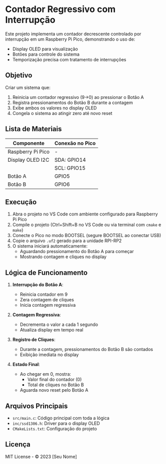 # Contador Regressivo com Interrupção

Este projeto implementa um contador decrescente controlado por interrupção em um Raspberry Pi Pico, demonstrando o uso de:
- Display OLED para visualização
- Botões para controle do sistema
- Temporização precisa com tratamento de interrupções

## Objetivo
Criar um sistema que:
1. Reinicia um contador regressivo (9→0) ao pressionar o Botão A
2. Registra pressionamentos do Botão B durante a contagem
3. Exibe ambos os valores no display OLED
4. Congela o sistema ao atingir zero até novo reset

## Lista de Materiais
| Componente          | Conexão no Pico |
|---------------------|-----------------|
| Raspberry Pi Pico   | -               |
| Display OLED I2C    | SDA: GPIO14     |
|                     | SCL: GPIO15     |
| Botão A             | GPIO5           |
| Botão B             | GPIO6           |

## Execução
1. Abra o projeto no VS Code com ambiente configurado para Raspberry Pi Pico
2. Compile o projeto (Ctrl+Shift+B no VS Code ou via terminal com `cmake` e `make`)
3. Conecte o Pico no modo BOOTSEL (segure BOOTSEL ao conectar USB)
4. Copie o arquivo `.uf2` gerado para a unidade RPI-RP2
5. O sistema iniciará automaticamente:
   - Aguardando pressionamento do Botão A para começar
   - Mostrando contagem e cliques no display

## Lógica de Funcionamento
1. **Interrupção do Botão A**:
   - Reinicia contador em 9
   - Zera contagem de cliques
   - Inicia contagem regressiva

2. **Contagem Regressiva**:
   - Decrementa o valor a cada 1 segundo
   - Atualiza display em tempo real

3. **Registro de Cliques**:
   - Durante a contagem, pressionamentos do Botão B são contados
   - Exibição imediata no display

4. **Estado Final**:
   - Ao chegar em 0, mostra:
     - Valor final do contador (0)
     - Total de cliques no Botão B
   - Aguarda novo reset pelo Botão A

## Arquivos Principais
- `src/main.c`: Código principal com toda a lógica
- `inc/ssd1306.h`: Driver para o display OLED
- `CMakeLists.txt`: Configuração do projeto  

## Licença
MIT License - © 2023 [Seu Nome]
